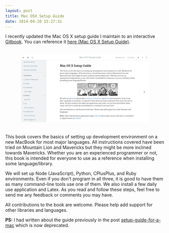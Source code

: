 ```yaml
---
layout: post
title: Mac OSX Setup Guide
date: 2014-04-20 15:27:31
---
```


I recently updated the Mac OS X setup guide I maintain to an interactive [Gitbook](http://www.gitbook.io/). You can reference it [here (Mac OS X Setup Guide)](/mac-setup).

<img src="/images/mac-gitbook.png" alt="Screenshot" style="width: 80%; margin-left:10%; margin-right:10%; margin-top:20px; margin-bottom:20px;"/>

This book covers the basics of setting up development environment on a new MacBook for most major languages. All instructions covered have been tried on Mountain Lion and Mavericks but they might be more inclined towards Mavericks. Whether you are an experienced programmer or not, this book is intended for everyone to use as a reference when installing some language/library.

We will set up Node (JavaScript), Python, CPlusPlus, and Ruby environments. Even if you don't program in all three, it is good to have them as many command-line tools use one of them. We also install a few daily use application and Latex. As you read and follow these steps, feel free to send me any feedback or comments you may have.

All contributions to the book are welcome. Please help add support for other libraries and languages.

**PS:** I had written about the guide previously in the post [setup-guide-for-a-mac](/installation/2014/02/16/Setup-guide-for-a-mac/) which is now deprecated.
